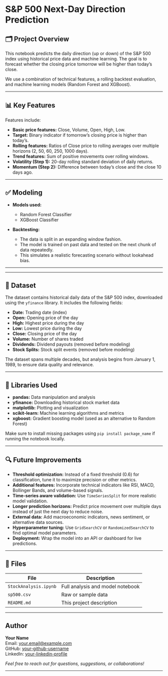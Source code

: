 # S&P 500 Next-Day Direction Prediction

## 🗂️ Project Overview

This notebook predicts the daily direction (up or down) of the S&P 500 index using historical price data and machine learning. The goal is to forecast whether the closing price tomorrow will be higher than today’s close.

We use a combination of technical features, a rolling backtest evaluation, and machine learning models (Random Forest and XGBoost).

---

## 📊 Key Features

Features include:

- **Basic price features:** Close, Volume, Open, High, Low.
- **Target:** Binary indicator if tomorrow’s closing price is higher than today’s.
- **Rolling features:** Ratios of Close price to rolling averages over multiple horizons (2, 50, 60, 250, 1000 days).
- **Trend features:** Sum of positive movements over rolling windows.
- **Volatility (Step 1):** 20-day rolling standard deviation of daily returns.
- **Momentum (Step 2):** Difference between today’s close and the close 10 days ago.

---

## ✅ Modeling

- **Models used:**
  - Random Forest Classifier
  - XGBoost Classifier

- **Backtesting:**
  - The data is split in an expanding window fashion.
  - The model is trained on past data and tested on the next chunk of data repeatedly.
  - This simulates a realistic forecasting scenario without lookahead bias.

---

---

## 🧠 Dataset

The dataset contains historical daily data of the S&P 500 index, downloaded using the `yfinance` library. It includes the following fields:

- **Date:** Trading date (index)
- **Open:** Opening price of the day
- **High:** Highest price during the day
- **Low:** Lowest price during the day
- **Close:** Closing price of the day
- **Volume:** Number of shares traded
- **Dividends:** Dividend payouts (removed before modeling)
- **Stock Splits:** Stock split events (removed before modeling)

The dataset spans multiple decades, but analysis begins from January 1, 1989, to ensure data quality and relevance.

---

## 🧪 Libraries Used

- **pandas:** Data manipulation and analysis
- **yfinance:** Downloading historical stock market data
- **matplotlib:** Plotting and visualization
- **scikit-learn:** Machine learning algorithms and metrics
- **xgboost:** Gradient boosting model (used as an alternative to Random Forest)

Make sure to install missing packages using `pip install package_name` if running the notebook locally.

---

## 🔍 Future Improvements

- **Threshold optimization:** Instead of a fixed threshold (0.6) for classification, tune it to maximize precision or other metrics.
- **Additional features:** Incorporate technical indicators like RSI, MACD, Bollinger Bands, and volume-based signals.
- **Time-series aware validation:** Use `TimeSeriesSplit` for more realistic model validation.
- **Longer prediction horizons:** Predict price movement over multiple days instead of just the next day to reduce noise.
- **External data:** Add macroeconomic indicators, news sentiment, or alternative data sources.
- **Hyperparameter tuning:** Use `GridSearchCV` or `RandomizedSearchCV` to find optimal model parameters.
- **Deployment:** Wrap the model into an API or dashboard for live predictions.

---

## 📁 Files

| File | Description |
|------|-------------|
| `StockAnalysis.ipynb` | Full analysis and model notebook |
| `sp500.csv`       | Raw or sample data |
| `README.md`              | This project description |


---

## Author

**Your Name**  
Email: your.email@example.com  
GitHub: [your-github-username](https://github.com/your-github-username)  
LinkedIn: [your-linkedin-profile](https://linkedin.com/in/your-linkedin-profile)  

*Feel free to reach out for questions, suggestions, or collaborations!*

---

